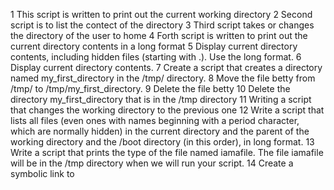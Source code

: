 1 This script is written to print out the current working directory
2 Second script is to list the contect of the directory
3 Third script takes or changes the directory of the user to home
4 Forth script is written to print out the  current directory contents in a long format
5 Display current directory contents, including hidden files (starting with .). Use the long format.
6 Display current directory contents.
7 Create a script that creates a directory named my_first_directory in the /tmp/ directory.
8 Move the file betty from /tmp/ to /tmp/my_first_directory.
9 Delete the file betty
10 Delete the directory my_first_directory that is in the /tmp directory
11 Writing a script that changes the working directory to the previous one
12 Write a script that lists all files (even ones with names beginning with a period character, which are normally hidden) in the current directory and the parent of the working directory and the /boot directory (in this order), in long format.
13 Write a script that prints the type of the file named iamafile. The file iamafile will be in the /tmp directory when we will run your script.
14 Create a symbolic link to 
